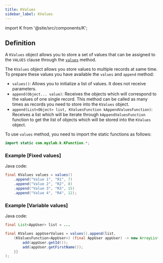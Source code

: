 ```yaml
---
title: KValues
sidebar_label: KValues
---
```


import K from '@site/src/components/K';

## Definition

A `KValues` object allows you to store a set of values that can be assigned to the `VALUES` clause through the [`values`](/docs/insert-statement/values/) method.

The `KValues` object allows you store values to multiple records at same time. To prepare these values you have available the `values` and `append` method:

- `values()`: Allows you to initialize a list of values. It does not receive parameters.
- `append(Object... value)`: Receives the objects which will correspond to the values of one single record. This method can be called as many times as records you need to store into the `KValues` object.
- `append(List<Object> list, KValuesFunction kAppendValuesFunction)`: Receives a list which will be iterate through `kAppendValuesFunction` function to get the list of objects which will be stored into the `KValues` object.

To use `values` method, you need to import the static functions as follows:

```java
import static com.myzlab.k.KFunction.*;
```

### Example [Fixed values]

Java code:

```java
final KValues values = values()
    .append("Value 1", "R1", 7)
    .append("Value 2", "R2", 8)
    .append("Value 3", "R3", 15)
    .append("Value 4", "R4", 12);
```

### Example [Variable values]

Java code:

```java
final List<AppUser> list = ...

final KValues appUserValues = values().append(list,
    (KValuesFunction<AppUser>) (final AppUser appUser) -> new ArrayList() {{
        add(appUser.getId());
        add(appUser.getFirstName());
    }}
);
```